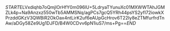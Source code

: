 $START$ELVxdiqhb7oQmjlOrHfY0m096lU+5LdryaTYunuXc01MXWWTAhJGMZLk4p+Na9Anzxz550wTb5AMMSNq/agPCs7gcQ5YRh44psYS2yfI72iowkXPrzddGKzV3QWBiR2OkOax4ntLirK2uf6eAUpGcHrov6T22Iy8eZTMfurfrdTnAw/aDGy58Ze9Ug1DJFD/B4W0CDvv6pN1iuS7/ms+Pg==$END$